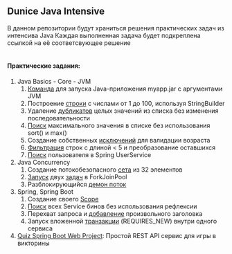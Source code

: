 ## Dunice Java Intensive

В данном репозитории будут храниться решения практических задач из интенсива Java
Каждая выполненная задача будет подкреплена ссылкой на её соответсвующее решение
<br/>
<br/>
#### Практические задания:
1. Java Basics - Core - JVM
   1. [Команда](java-basic-core-jvm/src/main/resources/scripts/archive_and_run.sh) для запуска Java-приложения myapp.jar с аргументами JVM
   2. Построение [строки](java-basic-core-jvm/src/main/java/net/dunice/intensive/basics/StringConcatenation.java) с числами от 1 до 100, используя StringBuilder
   3. Удаление [дубликатов](java-basic-core-jvm/src/main/java/net/dunice/intensive/basics/RemoveDuplicates.java) целых значений из списка без изменения последовательности
   4. [Поиск](java-basic-core-jvm/src/main/java/net/dunice/intensive/basics/FindMax.java) максимального значения в списке без использования sort() и max()
   5. Создание собственных [исключений](java-basic-core-jvm/src/main/java/net/dunice/intensive/basics/UserAgeChecker.java) для валидации возраста
   6. [Фильтрация](java-basic-core-jvm/src/main/java/net/dunice/intensive/basics/StreamApi.java) строк с длиной < 5 и преобразование оставшихся
   7. [Поиск](java-basic-core-jvm/src/main/java/net/dunice/intensive/basics/spring/UserService.java) пользователя в Spring UserService
2. Java Concurrency
   1. Создание потокобезопасного [сета](java-basic-core-jvm/src/main/java/net/dunice/intensive/core/ThreadSafeSets.java) из 32 элементов 
   2. [Запуск](java-concurrency/src/main/java/net/dunice/intensive/concurrency/ForkJoinPools.java) двух [задач](java-concurrency/src/main/java/net/dunice/intensive/concurrency/ParallelStreamRecursiveTask.java) в ForkJoinPool 
   3. Разблокирующийся [демон поток](java-concurrency/src/main/java/net/dunice/intensive/concurrency/DaemonTask.java)
3. Spring, Spring Boot
   1. Создание своего [Scope](spring_spring_boot/src/main/java/net/dunice/intensive/spring_boot/tasks/CachedPoolScope.java)
   2. [Поиск](spring_spring_boot/src/main/java/net/dunice/intensive/spring_boot/tasks/GetServices.java) всех Service бинов без использования рефлексии
   3. Перехват запроса и [добавление](spring_spring_boot/src/main/java/net/dunice/intensive/spring_boot/tasks/AddInfoHeaderFilter.java) произвольного заголовка
   4. Запуск вложенной [транзакции](spring_spring_boot/src/main/java/net/dunice/intensive/spring_boot/tasks/SelfTransactionCallsService.java) (REQUIRES_NEW) внутри одного сервиса
4. [Quiz Spring Boot Web Project](spring_spring_boot): Простой REST API сервис для игры в викторины
